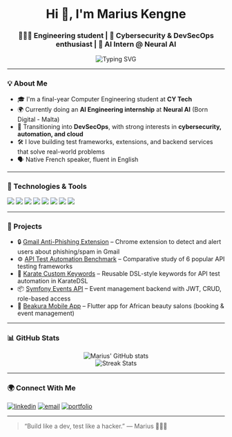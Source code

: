 <h1 align="center">Hi 👋, I'm Marius Kengne</h1>
<h3 align="center">👨🏾‍💻 Engineering student | 🔐 Cybersecurity & DevSecOps enthusiast | 🤖 AI Intern @ Neural AI</h3>

<p align="center">
  <img src="https://readme-typing-svg.herokuapp.com?font=Fira+Code&size=18&pause=1000&center=true&width=435&lines=Java+%7C+Node.js+%7C+React+Native+%7C+CI%2FCD;Test+Automation+%7C+API+Testing+%7C+DevSecOps;I'm+currently+based+in+Malta+%F0%9F%87%B2%F0%9F%87%B9" alt="Typing SVG" />
</p>

---

### 💡 About Me

- 🎓 I'm a final-year Computer Engineering student at **CY Tech**
- 🌍 Currently doing an **AI Engineering internship** at **Neural AI** (Born Digital - Malta)
- 🔐 Transitioning into **DevSecOps**, with strong interests in **cybersecurity, automation, and cloud**
- 🛠️ I love building test frameworks, extensions, and backend services that solve real-world problems
- 🗣️ Native French speaker, fluent in English

---

### 🧠 Technologies & Tools

<p>
  <img src="https://img.shields.io/badge/Java-ED8B00?style=for-the-badge&logo=java&logoColor=white"/>
  <img src="https://img.shields.io/badge/Node.js-339933?style=for-the-badge&logo=nodedotjs&logoColor=white"/>
  <img src="https://img.shields.io/badge/React_Native-20232A?style=for-the-badge&logo=react&logoColor=61DAFB"/>
  <img src="https://img.shields.io/badge/Docker-2496ED?style=for-the-badge&logo=docker&logoColor=white"/>
  <img src="https://img.shields.io/badge/Postman-FF6C37?style=for-the-badge&logo=postman&logoColor=white"/>
  <img src="https://img.shields.io/badge/Selenium-43B02A?style=for-the-badge&logo=selenium&logoColor=white"/>
  <img src="https://img.shields.io/badge/Jenkins-D24939?style=for-the-badge&logo=jenkins&logoColor=white"/>
  <img src="https://img.shields.io/badge/GitHub_Actions-2088FF?style=for-the-badge&logo=github-actions&logoColor=white"/>
</p>

---

### 🚀 Projects

- 🔒 [Gmail Anti-Phishing Extension](https://github.com/ton-lien) – Chrome extension to detect and alert users about phishing/spam in Gmail
- ⚙️ [API Test Automation Benchmark](https://github.com/ton-lien) – Comparative study of 6 popular API testing frameworks
- 🧪 [Karate Custom Keywords](https://github.com/ton-lien) – Reusable DSL-style keywords for API test automation in KarateDSL
- 📦 [Symfony Events API](https://github.com/ton-lien) – Event management backend with JWT, CRUD, role-based access
- 📱 [Beakura Mobile App](https://github.com/ton-lien) – Flutter app for African beauty salons (booking & event management)

---

### 📊 GitHub Stats

<p align="center">
  <img src="https://github-readme-stats.vercel.app/api?username=marius-kengne&show_icons=true&theme=radical&count_private=true" alt="Marius' GitHub stats" />
  <br/>
  <img src="https://github-readme-streak-stats.herokuapp.com/?user=marius-kengne&theme=radical" alt="Streak Stats" />
</p>

---

### 🌍 Connect With Me

<p align="left">
  <a href="https://linkedin.com/in/ton-profil" target="_blank"><img align="center" src="https://img.shields.io/badge/LinkedIn-blue?style=for-the-badge&logo=linkedin&logoColor=white" alt="linkedin" /></a>
  <a href="mailto:contact@tonmail.com"><img align="center" src="https://img.shields.io/badge/Email-D14836?style=for-the-badge&logo=gmail&logoColor=white" alt="email" /></a>
  <a href="https://tonsite.com" target="_blank"><img align="center" src="https://img.shields.io/badge/Portfolio-000?style=for-the-badge&logo=vercel&logoColor=white" alt="portfolio" /></a>
</p>

---

> “Build like a dev, test like a hacker.” — Marius 👨🏾‍💻
